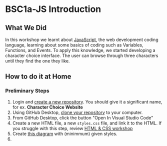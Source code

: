 # BSC1a-JS Introduction

## What We Did

In this workshop we learnt about [JavaScript](https://vle.norwichuni.ac.uk/pluginfile.php/74069/mod_resource/content/2/JavaScript%20Introduction.pdf), the web development coding language, learning about some basics of coding such as Variables, Functions, and Events. To apply this knowledge, we started developing a character choice interface. The user can browse through three characters until they find the one they like. 

## How to do it at Home

### Preliminary Steps

1. Login and [create a new repository](https://docs.github.com/en/repositories/creating-and-managing-repositories/creating-a-new-repository). You should give it a significant name, for ex. **Character Choice Website**
2. Using GitHub Desktop, [clone your repository](https://docs.github.com/en/repositories/creating-and-managing-repositories/cloning-a-repository?tool=desktop) to your computer.
3. From GitHub Desktop, click the button "Open In Visual Studio Code"
4. Create a new HTML file, a new `styles.css` file, and link it to the HTML. If you struggle with this step, review [HTML & CSS workshop](https://github.com/DianaVallverdu-NUA/BSC1a-HTML)
5. Create [this diagram](https://miro.com/app/board/uXjVLUfEZKc=/?moveToWidget=3458764602927451353&cot=14) with (minimmum) given styles.
6. 
